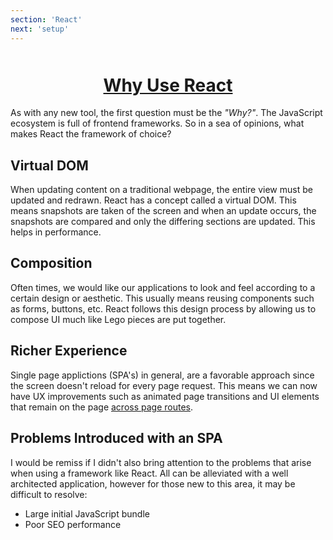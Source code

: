 ```yaml
---
section: 'React'
next: 'setup'
---
```


<h1 style="text-align: center; text-decoration: underline; margin-top: 50px">Why Use React</h1>

As with any new tool, the first question must be the _"Why?"_. The JavaScript ecosystem is full of frontend frameworks. So in a sea of opinions, what makes React the framework of choice?

## Virtual DOM

When updating content on a traditional webpage, the entire view must be updated and redrawn. React has a concept called a virtual DOM. This means snapshots are taken of the screen and when an update occurs, the snapshots are compared and only the differing sections are updated. This helps in performance.

## Composition

Often times, we would like our applications to look and feel according to a certain design or aesthetic. This usually means reusing components such as forms, buttons, etc. React follows this design process by allowing us to compose UI much like Lego pieces are put together.

## Richer Experience

Single page applictions (SPA's) in general, are a favorable approach since the screen doesn't reload for every page request. This means we can now have UX improvements such as animated page transitions and UI elements that remain on the page <a href="https://soundcloud.com/discover" target=_blank>across page routes</a>.

## Problems Introduced with an SPA

I would be remiss if I didn't also bring attention to the problems that arise when using a framework like React. All can be alleviated with a well architected application, however for those new to this area, it may be difficult to resolve:

- Large initial JavaScript bundle
- Poor SEO performance
